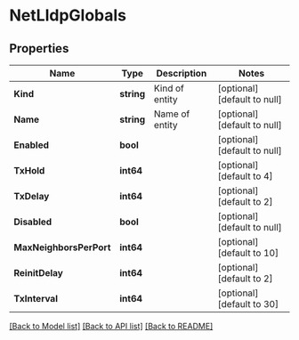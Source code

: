 # NetLldpGlobals

## Properties
Name | Type | Description | Notes
------------ | ------------- | ------------- | -------------
**Kind** | **string** | Kind of entity | [optional] [default to null]
**Name** | **string** | Name of entity | [optional] [default to null]
**Enabled** | **bool** |  | [optional] [default to null]
**TxHold** | **int64** |  | [optional] [default to 4]
**TxDelay** | **int64** |  | [optional] [default to 2]
**Disabled** | **bool** |  | [optional] [default to null]
**MaxNeighborsPerPort** | **int64** |  | [optional] [default to 10]
**ReinitDelay** | **int64** |  | [optional] [default to 2]
**TxInterval** | **int64** |  | [optional] [default to 30]

[[Back to Model list]](../README.md#documentation-for-models) [[Back to API list]](../README.md#documentation-for-api-endpoints) [[Back to README]](../README.md)


